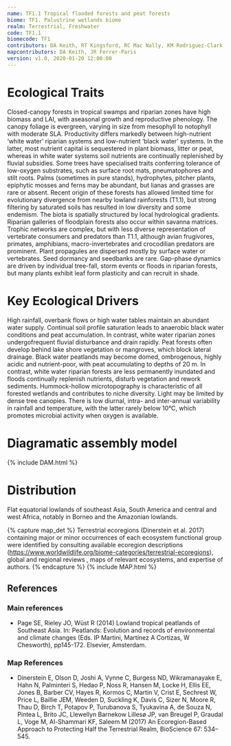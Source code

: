 ```yaml
---
name: TF1.1 Tropical flooded forests and peat forests
biome: TF1. Palustrine wetlands biome
realm: Terrestrial, Freshwater
code: TF1.1
biomecode: TF1
contributors: DA Keith, RT Kingsford, RC Mac Nally, KM Rodriguez-Clark, A Etter
mapcontributors: DA Keith, JR Ferrer-Paris
version: v1.0, 2020-01-20 12:00:00
---
```

# Ecological Traits
 
Closed-canopy forests in tropical swamps and riparian zones have high biomass and LAI, with aseasonal growth and reproductive phenology. The canopy foliage is evergreen, varying in size from mesophyll to notophyll with moderate SLA. Productivity differs markedly between high-nutrient ‘white water’ riparian systems and low-nutrient ‘black water’ systems. In the latter, most nutrient capital is sequestered in plant biomass, litter or peat, whereas in white water systems soil nutrients are continually replenished by fluvial subsidies. Some trees have specialised traits conferring tolerance of low-oxygen substrates, such as surface root mats, pneumatophores and stilt roots. Palms (sometimes in pure stands), hydrophytes, pitcher plants, epiphytic mosses and ferns may be abundant, but lianas and grasses are rare or absent. Recent origin of these forests has allowed limited time for evolutionary divergence from nearby lowland rainforests (T1.1), but strong filtering by saturated soils has resulted in low diversity and some endemism. The biota is spatially structured by local hydrological gradients. Riparian galleries of floodplain forests also occur within savanna matrices. Trophic networks are complex, but with less diverse representation of vertebrate consumers and predators than T1.1, although avian frugivores, primates, amphibians, macro-invertebrates and crocodilian predators are prominent. Plant propagules are dispersed mostly by surface water or vertebrates. Seed dormancy and seedbanks are rare. Gap-phase dynamics are driven by individual tree-fall, storm events or floods in riparian forests, but many plants exhibit leaf form plasticity and can recruit in shade.
 
# Key Ecological Drivers
 
High rainfall, overbank flows or high water tables maintain an abundant water supply. Continual soil profile saturation leads to anaerobic black water conditions and peat accumulation. In contrast, white water riparian zones undergofrequent fluvial disturbance and drain rapidly. Peat forests often develop behind lake shore vegetation or mangroves, which block lateral drainage. Black water peatlands may become domed, ombrogenous, highly acidic and nutrient-poor, with peat accumulating to depths of 20 m. In contrast, white water riparian forests are less permanently inundated and floods continually replenish nutrients, disturb vegetation and rework sediments. Hummock-hollow microtopography is characteristic of all forested wetlands and contributes to niche diversity. Light may be limited by dense tree canopies. There is low diurnal, intra- and inter-annual variability in rainfall and temperature, with the latter rarely below 10°C, which promotes microbial activity when oxygen is available.
 
# Diagramatic assembly model
 
{% include DAM.html %}
 
# Distribution
 
Flat equatorial lowlands of southeast Asia, South America and central and west Africa, notably in Borneo and the Amazonian lowlands.

{% capture map_det %}
Terrestrial ecoregions (Dinerstein et al. 2017) containing major or minor occurrences of each ecosystem functional group were identified by consulting available ecoregion descriptions (https://www.worldwildlife.org/biome-categories/terrestrial-ecoregions),  global and regional reviews , maps of relevant ecosystems, and expertise of authors.
{% endcapture %}
{% include MAP.html %}

## References
### Main references
* Page SE, Rieley JO, Wüst R (2014) Lowland tropical peatlands of Southeast Asia. In: Peatlands: Evolution and records of environmental and climate changes (Eds. IP Martini, Martínez A Cortizas, W Chesworth), pp145-172. Elsevier, Amsterdam. 
### Map References
* Dinerstein E, Olson D, Joshi A, Vynne C, Burgess ND, Wikramanayake E, Hahn N, Palminteri S, Hedao P, Noss R, Hansen M, Locke H, Ellis EE, Jones B, Barber CV, Hayes R, Kormos C, Martin V, Crist E, Sechrest W, Price L, Baillie JEM, Weeden D, Suckling K, Davis C, Sizer N, Moore R, Thau D, Birch T, Potapov P, Turubanova S, Tyukavina A, de Souza N, Pintea L, Brito JC, Llewellyn Barnekow Lillesø JP, van Breugel P, Graudal L, Voge M, Al-Shammari KF, Saleem M (2017) An Ecoregion-Based Approach to Protecting Half the Terrestrial Realm, BioScience 67: 534–545.
